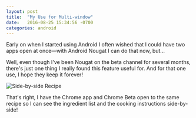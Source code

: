 ```yaml
---
layout: post
title:  "My Use for Multi-window"
date:   2016-08-25 15:34:56 -0700
categories: android
---
```

Early on when I started using Android I often wished that I could have two apps open at once—with
Android Nougat I can do that now, but...

Well, even though I've been Nougat on the beta channel for several months, there's just one
thing I really found this feature useful for. And for that one use, I hope they keep it forever!

![Side-by-side Recipe]({{site.url}}/assets/2016-08-25-recipe.png)

That's right, I have the Chrome app and Chrome Beta open to the same recipe so I can see the
ingredient list and the cooking instructions side-by-side!